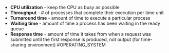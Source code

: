 * **CPU utilization** - keep the CPU as busy as possible
* **Throughput** - # of processes that complete their execution per time unit
* **Turnaround time** - amount of time to execute a particular process
* **Waiting time** - amount of time a process has been waiting in the ready queue
* **Response time** - amount of time it takes from when a request was submitted until the first response is produced, not output (for time-sharing environment)
#OPERATING_SYSTEM 
